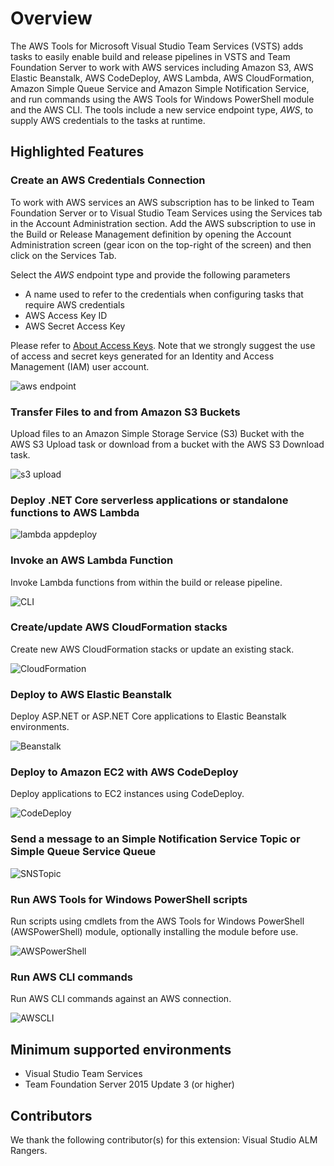 # Overview

The AWS Tools for Microsoft Visual Studio Team Services (VSTS) adds tasks to easily enable build and release pipelines in VSTS and Team Foundation Server to work with AWS services including Amazon S3, AWS Elastic Beanstalk, AWS CodeDeploy, AWS Lambda, AWS CloudFormation, Amazon Simple Queue Service and Amazon Simple Notification Service, and run commands using the AWS Tools for Windows PowerShell module and the AWS CLI. The tools include a new service endpoint type, *AWS*, to supply AWS credentials to the tasks at runtime.

## Highlighted Features

### Create an AWS Credentials Connection

To work with AWS services an AWS subscription has to be linked to Team Foundation Server or to Visual Studio Team Services using the Services tab in the Account Administration section. Add the AWS subscription to use in the Build or Release Management definition by opening the Account Administration screen (gear icon on the top-right of the screen) and then click on the Services Tab.

Select the *AWS* endpoint type and provide the following parameters

- A name used to refer to the credentials when configuring tasks that require AWS credentials
- AWS Access Key ID
- AWS Secret Access Key

Please refer to [About Access Keys](https://aws.amazon.com/developers/access-keys/). Note that we strongly suggest the use of access and secret keys generated for an Identity and Access Management (IAM) user account.

![aws endpoint](images/AWSEndpoint.png)

### Transfer Files to and from Amazon S3 Buckets

Upload files to an Amazon Simple Storage Service (S3) Bucket with the AWS S3 Upload task or download from a bucket with the AWS S3 Download task.

![s3 upload](images/AWSS3Upload.png)

### Deploy .NET Core serverless applications or standalone functions to AWS Lambda

![lambda appdeploy](images/AWSLambdaDeploy.png)

### Invoke an AWS Lambda Function

Invoke Lambda functions from within the build or release pipeline.

![CLI](images/AWSLambdaFunction.png)

### Create/update AWS CloudFormation stacks

Create new AWS CloudFormation stacks or update an existing stack.

![CloudFormation](images/AWSCloudFormation.png)

### Deploy to AWS Elastic Beanstalk

Deploy ASP.NET or ASP.NET Core applications to Elastic Beanstalk environments.

![Beanstalk](images/AWSElasticBeanstalk.png)

### Deploy to Amazon EC2 with AWS CodeDeploy

Deploy applications to EC2 instances using CodeDeploy.

![CodeDeploy](images/AWSCodeDeploy.png)

### Send a message to an Simple Notification Service Topic or Simple Queue Service Queue

![SNSTopic](images/AWSSendMessage.png)

### Run AWS Tools for Windows PowerShell scripts

Run scripts using cmdlets from the AWS Tools for Windows PowerShell (AWSPowerShell) module, optionally installing the module before use.

![AWSPowerShell](images/AWSPowerShellScript.png)

### Run AWS CLI commands

Run AWS CLI commands against an AWS connection.

![AWSCLI](images/AWSCLI.png)

## Minimum supported environments

- Visual Studio Team Services
- Team Foundation Server 2015 Update 3 (or higher)

## Contributors

We thank the following contributor(s) for this extension: Visual Studio ALM Rangers.